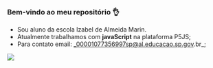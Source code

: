### Bem-vindo ao meu repositório 👌

- Sou aluno da escola Izabel de Almeida Marin.
-  Atualmente trabalhamos com **javaScript** na plataforma P5JS;
-  Para contato email:  _00001077356997sp@al.educacao.sp.gov.br_;

  ![](https://media1.tenor.com/m/zBMXUYN12qsAAAAC/gifsoup-funny.gif)
